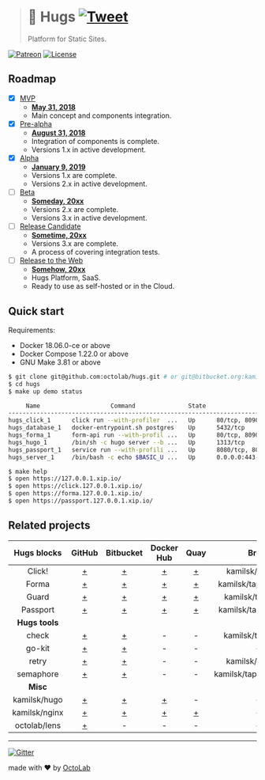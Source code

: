 > # 🤗 Hugs [![Tweet][icon_twitter]][twitter_publish]
>
> Platform for Static Sites.

[![Patreon][icon_patreon]](https://www.patreon.com/octolab)
[![License][icon_license]](LICENSE)

## Roadmap

- [x] [MVP][project_v1]
  - [**May 31, 2018**][project_v1_dl]
  - Main concept and components integration.
- [x] [Pre-alpha][project_v2]
  - [**August 31, 2018**][project_v2_dl]
  - Integration of components is complete.
  - Versions 1.x in active development.
- [x] [Alpha][project_v3]
  - [**January 9, 2019**][project_v3_dl]
  - Versions 1.x are complete.
  - Versions 2.x in active development.
- [ ] [Beta][project_v4]
  - [**Someday, 20xx**][project_v4_dl]
  - Versions 2.x are complete.
  - Versions 3.x in active development.
- [ ] [Release Candidate][project_v5]
  - [**Sometime, 20xx**][project_v5_dl]
  - Versions 3.x are complete.
  - A process of covering integration tests.
- [ ] [Release to the Web][project_v6]
  - [**Somehow, 20xx**][project_v6_dl]
  - Hugs Platform, SaaS.
  - Ready to use as self-hosted or in the Cloud.

## Quick start

Requirements:

- Docker 18.06.0-ce or above
- Docker Compose 1.22.0 or above
- GNU Make 3.81 or above

```bash
$ git clone git@github.com:octolab/hugs.git # or git@bitbucket.org:kamilsk/hugs.git
$ cd hugs
$ make up demo status

     Name                    Command               State                        Ports
-----------------------------------------------------------------------------------------------------------
hugs_click_1      click run --with-profiler  ...   Up      80/tcp, 8090/tcp, 8091/tcp
hugs_database_1   docker-entrypoint.sh postgres    Up      5432/tcp
hugs_forma_1      form-api run --with-profil ...   Up      80/tcp, 8090/tcp, 8091/tcp
hugs_hugo_1       /bin/sh -c hugo server --b ...   Up      1313/tcp
hugs_passport_1   service run --with-profili ...   Up      8080/tcp, 8090/tcp, 8091/tcp, 8092/tcp, 8093/tcp
hugs_server_1     /bin/bash -c echo $BASIC_U ...   Up      0.0.0.0:443->443/tcp, 0.0.0.0:80->80/tcp

$ make help
$ open https://127.0.0.1.xip.io/
$ open https://click.127.0.0.1.xip.io/
$ open https://forma.127.0.0.1.xip.io/
$ open https://passport.127.0.0.1.xip.io/
```

## Related projects

| Hugs blocks    | GitHub                                                    | Bitbucket                                                    | Docker Hub                                      | Quay                                             | Brew                  |
|:--------------:|:---------------------------------------------------------:|:------------------------------------------------------------:|:-----------------------------------------------:|:------------------------------------------------:|:---------------------:|
| Click!         | [+](https://github.com/kamilsk/click)                     | [+](https://bitbucket.org/kamilsk/click)                     | [+](https://hub.docker.com/r/kamilsk/click/)    | [+](https://quay.io/repository/kamilsk/click)    | kamilsk/tap/click     |
| Forma          | [+](https://github.com/kamilsk/form-api)                  | [+](https://bitbucket.org/kamilsk/form-api)                  | [+](https://hub.docker.com/r/kamilsk/form-api/) | [+](https://quay.io/repository/kamilsk/form-api) | kamilsk/tap/form-api  |
| Guard          | [+](https://github.com/kamilsk/guard)                     | [+](https://bitbucket.org/kamilsk/guard)                     | [+](https://hub.docker.com/r/kamilsk/guard/)    | [+](https://quay.io/repository/kamilsk/guard)    | kamilsk/tap/guard     |
| Passport       | [+](https://github.com/kamilsk/passport)                  | [+](https://bitbucket.org/kamilsk/passport)                  | [+](https://hub.docker.com/r/kamilsk/passport/) | [+](https://quay.io/repository/kamilsk/passport) | kamilsk/tap/passport  |
| **Hugs tools** |
| check          | [+](https://github.com/kamilsk/check)                     | [+](https://bitbucket.org/kamilsk/check)                     | -                                               | -                                                | kamilsk/tap/check     |
| go-kit         | [+](https://github.com/kamilsk/go-kit)                    | [+](https://bitbucket.org/kamilsk/go-kit)                    | -                                               | -                                                | -                     |
| retry          | [+](https://github.com/kamilsk/retry)                     | [+](https://bitbucket.org/kamilsk/retry)                     | -                                               | -                                                | kamilsk/tap/retry     |
| semaphore      | [+](https://github.com/kamilsk/semaphore)                 | [+](https://bitbucket.org/kamilsk/semaphore)                 | -                                               | -                                                | kamilsk/tap/semaphore |
| **Misc**       |
| kamilsk/hugo   | [+](https://github.com/kamilsk/shared/tree/docker-go)     | [+](https://bitbucket.org/kamilsk/shared/src/docker-go/)     | [+](https://hub.docker.com/r/kamilsk/hugo/)     | -                                                | -                     |
| kamilsk/nginx  | [+](https://github.com/kamilsk/shared/tree/docker-common) | [+](https://bitbucket.org/kamilsk/shared/src/docker-common/) | [+](https://hub.docker.com/r/kamilsk/nginx/)    | [+](https://quay.io/repository/kamilsk/nginx)    | -                     |
| octolab/lens   | [+](https://github.com/octolab/lens)                      | -                                                            | -                                               | -                                                | -                     |

---

[![Gitter][icon_gitter]](https://gitter.im/octolab/hugs)

made with ❤️ by [OctoLab](https://www.octolab.org/)

[analytics_pixel]: https://ga-beacon.appspot.com/UA-109817251-25/hugs/readme?pixel

[icon_gitter]:     https://badges.gitter.im/Join%20Chat.svg
[icon_license]:    https://img.shields.io/badge/license-MIT-blue.svg
[icon_patreon]:    https://img.shields.io/badge/patreon-donate-orange.svg
[icon_research]:   https://img.shields.io/badge/research-in%20progress-yellow.svg
[icon_twitter]:    https://img.shields.io/twitter/url/http/shields.io.svg?style=social

[page_promo]:      https://hugs.octolab.net/

[project_v1]:      https://github.com/octolab/hugs/projects/1
[project_v1_dl]:   https://github.com/octolab/hugs/milestone/1
[project_v2]:      https://github.com/octolab/hugs/projects/2
[project_v2_dl]:   https://github.com/octolab/hugs/milestone/2
[project_v3]:      https://github.com/octolab/hugs/projects/3
[project_v3_dl]:   https://github.com/octolab/hugs/milestone/3
[project_v4]:      https://github.com/octolab/hugs/projects/4
[project_v4_dl]:   https://github.com/octolab/hugs/milestone/4
[project_v5]:      https://github.com/octolab/hugs/projects/5
[project_v5_dl]:   https://github.com/octolab/hugs/milestone/5
[project_v6]:      https://github.com/octolab/hugs/projects/6
[project_v6_dl]:   https://github.com/octolab/hugs/milestone/6

[twitter_publish]: https://twitter.com/intent/tweet?text=Platform%20for%20Static%20Sites&url=https://hugs.octolab.net/&via=octolab_inc&hashtags=platform,static-sites
